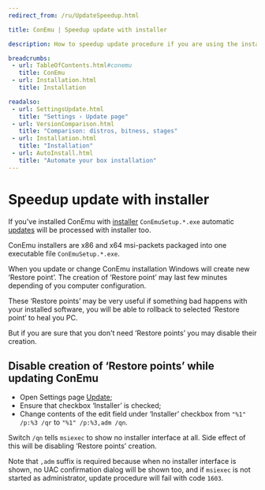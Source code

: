 ```yaml
---
redirect_from: /ru/UpdateSpeedup.html

title: ConEmu | Speedup update with installer

description: How to speedup update procedure if you are using the installer

breadcrumbs:
 - url: TableOfContents.html#conemu
   title: ConEmu
 - url: Installation.html
   title: Installation

readalso:
 - url: SettingsUpdate.html
   title: "Settings › Update page"
 - url: VersionComparison.html
   title: "Comparison: distros, bitness, stages"
 - url: Installation.html
   title: "Installation"
 - url: AutoInstall.html
   title: "Automate your box installation"
---
```


# Speedup update with installer

If you've installed ConEmu with [installer](VersionComparison.html#installer) `ConEmuSetup.*.exe`
automatic [updates](SettingsUpdate.html) will be processed with installer too.

ConEmu installers are x86 and x64 msi-packets packaged into one executable file `ConEmuSetup.*.exe`.

When you update or change ConEmu installation Windows will create new ‘Restore point’.
The creation of ‘Restore point’ may last few minutes depending of you computer configuration.

These ‘Restore points’ may be very useful if something bad happens with your installed software,
you will be able to rollback to selected ‘Restore point’ to heal you PC.

But if you are sure that you don't need ‘Restore points’ you may disable their creation.


## Disable creation of ‘Restore points’ while updating ConEmu

* Open Settings page [Update](SettingsUpdate.html);
* Ensure that checkbox ‘Installer’ is checked;
* Change contents of the edit field under ‘Installer’ checkbox
  from `"%1" /p:%3 /qr` to `"%1" /p:%3,adm /qn`.

Switch `/qn` tells `msiexec` to show no installer interface at all.
Side effect of this will be disabling ‘Restore points’ creation.

Note that `,adm` suffix is required because when no installer interface
is shown, no UAC confirmation dialog will be shown too, and if `msiexec`
is not started as administrator, update procedure will fail with code `1603`.
